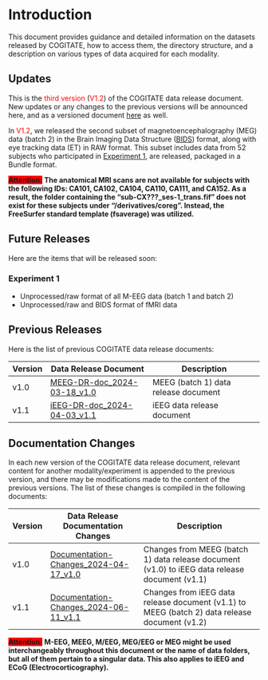 # Introduction

This document provides guidance and detailed information on the datasets released by COGITATE, how to access them, the directory structure, and a description on various types of data acquired for each modality.

## Updates

This is the <span style="color:red;">third version</span> (<span style="color:red;">V1.2</span>) of the COGITATE data release document. New updates or any changes to the previous versions will be announced here, and as a versioned document <a href="https://github.com/Cogitate-consortium/cogitate-data/tree/merge_docs/assets/" target="_blank">here</a> as well.

In <span style="color:red;">V1.2</span>, we released the second subset of magnetoencephalography (MEG) data (batch 2) in the Brain Imaging Data Structure (<a href="https://bids-specification.readthedocs.io/en/stable/" target="_blank">BIDS</a>) format, along with eye tracking data (ET) in RAW format. This subset includes data from 52 subjects who participated in [Experiment 1](02_overview.md#experiment-1-conscious-perception), are released, packaged in a Bundle format.

<span style="background-color: red"><b>Attention:</b></span>
**The anatomical MRI scans are not available for subjects with the following IDs: CA101, CA102, CA104, CA110, CA111, and CA152. As a result, the folder containing the “sub-CX???_ses-1_trans.fif” does not exist for these subjects under “/derivatives/coreg”. Instead, the FreeSurfer standard template (fsaverage) was utilized.**

## Future Releases

Here are the items that will be released soon:

### Experiment 1

* Unprocessed/raw format of all M-EEG data (batch 1 and batch 2)
* Unprocessed/raw and BIDS format of fMRI data

## Previous Releases

Here is the list of previous COGITATE data release documents:

| Version | Data Release Document | Description |
| --- | --- | --- |
| v1.0 | <a href="https://github.com/Cogitate-consortium/cogitate-data/blob/merge_docs/assets/documentation/MEEG-DR-doc_2024-03-18_v1.0.pdf" target="_blank">MEEG-DR-doc_2024-03-18_v1.0</a> | MEEG (batch 1) data release document |
| v1.1 | <a href="https://github.com/Cogitate-consortium/cogitate-data/blob/merge_docs/assets/documentation/iEEG-DR-doc_2024-04-03_v1.1.pdf" target="_blank">iEEG-DR-doc_2024-04-03_v1.1</a> | iEEG data release document |

## Documentation Changes

In each new version of the COGITATE data release document, relevant content for another modality/experiment is appended to the previous version, and there may be modifications made to the content of the previous versions. The list of these changes is compiled in the following documents:

| Version | Data Release Documentation Changes | Description |
| --- | --- | --- |
| v1.0 | <a href="https://github.com/Cogitate-consortium/cogitate-data/blob/merge_docs/assets/documentation/Documentation-Changes_2024-04-17_v1.0.pdf" target="_blank">Documentation-Changes_2024-04-17_v1.0</a> | Changes from MEEG (batch 1) data release document (v1.0) to iEEG data release document (v1.1) |
| v1.1 | <a href="https://github.com/Cogitate-consortium/cogitate-data/blob/merge_docs/assets/documentation/Documentation-Changes_2024-06-11_v1.1.pdf" target="_blank">Documentation-Changes_2024-06-11_v1.1</a> | Changes from iEEG data release document (v1.1) to MEEG (batch 2) data release document (v1.2) |

<span style="background-color: red"><b>Attention:</b></span>
**M-EEG, MEEG, M/EEG, MEG/EEG or MEG might be used interchangeably throughout this document or the name of data folders, but all of them pertain to a singular data. This also applies to iEEG and ECoG (Electrocorticography).**
